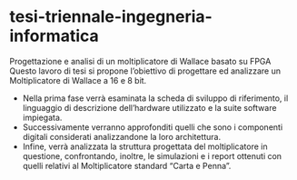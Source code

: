 # tesi-triennale-ingegneria-informatica
Progettazione e analisi di un moltiplicatore di Wallace basato su FPGA
<br>
Questo lavoro di tesi si propone l’obiettivo di progettare ed analizzare un Moltiplicatore di Wallace a 16 e 8 bit. 
* Nella prima fase verrà esaminata la scheda di sviluppo di riferimento, il linguaggio di descrizione dell’hardware utilizzato e la suite software impiegata. 
* Successivamente verranno approfonditi quelli che sono i componenti digitali considerati analizzandone la loro architettura.
* Infine, verrà analizzata la struttura progettata del moltiplicatore in questione, confrontando, inoltre, le simulazioni e i report ottenuti con quelli relativi al Moltiplicatore standard “Carta e Penna”. 

